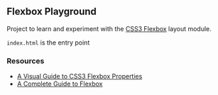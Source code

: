 ## Flexbox Playground

Project to learn and experiment with the [CSS3 Flexbox](http://www.w3.org/TR/css3-flexbox/) layout module.

`index.html` is the entry point

### Resources

* [A Visual Guide to CSS3 Flexbox Properties](https://scotch.io/tutorials/a-visual-guide-to-css3-flexbox-properties)
* [A Complete Guide to Flexbox](https://css-tricks.com/snippets/css/a-guide-to-flexbox/)
